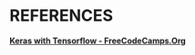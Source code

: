 # REFERENCES

[**Keras with Tensorflow - FreeCodeCamps.Org**](https://www.youtube.com/watch?v=qFJeN9V1ZsI)
